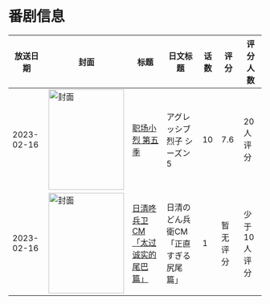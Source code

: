 # 番剧信息

|放送日期|封面|标题|日文标题|话数|评分|评分人数|
|---|---|---|---|---|---|---|
|2023-02-16|<img src="//lain.bgm.tv/pic/cover/c/2b/5f/402657_5nX9x.jpg" alt="封面" style="width:150px;height:200px;object-fit:cover;">|[职场小烈 第五季](https://bangumi.tv/subject/402657)|アグレッシブ烈子 シーズン5|10|7.6|20人评分|
|2023-02-16|<img src="//lain.bgm.tv/pic/cover/c/db/c6/500629_4KT4e.jpg" alt="封面" style="width:150px;height:200px;object-fit:cover;">|[日清咚兵卫CM「太过诚实的尾巴篇」](https://bangumi.tv/subject/500629)|日清のどん兵衛CM「正直すぎる尻尾 篇」|1|暂无评分|少于10人评分|
